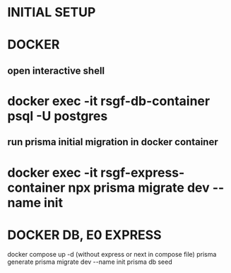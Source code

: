 # INITIAL SETUP

# DOCKER
## open interactive shell
# docker exec -it rsgf-db-container psql -U postgres

## run prisma initial migration in docker container
# docker exec -it rsgf-express-container npx prisma migrate dev --name init



# DOCKER DB, E0 EXPRESS
docker compose up -d (without express or next in compose file)
prisma generate
prisma migrate dev --name init
prisma db seed

